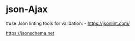 # json-Ajax

#use Json linting tools for validation: -   https://jsonlint.com/

https://jsonschema.net
